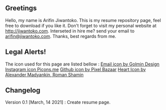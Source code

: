 ## Greetings
Hello, my name is Arifin Jiwantoko. This is my resume repository page, feel free to download if you like it. Don't forget to visit my personal website at http://jiwantoko.com. Interseted in hire me? send your email to arifin@jiwantoko.com. Thanks, best regards from me. 
## Legal Alerts!
The icon used for this page are listed bellow :
[Email icon by Golmin Design](https://www.iconfinder.com/icons/1737384/e-mail_email_mail_message_send_icon)
[Instagram icon Picons.me](https://www.iconfinder.com/icons/1161954/instagram_icon)
[Github icon by Pixel Bazaar](https://www.iconfinder.com/icons/317712/code_repository_github_repository_resource_icon)
[Heart Icon by Alexander Madyankin, Roman Shamin](https://www.iconfinder.com/icons/1814104/favorite_heart_like_love_icon)

## Changelog
Version 0.1 [March, 14 2021] : Create resume page.